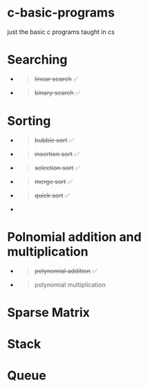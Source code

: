 # c-basic-programs
just the basic c programs taught in cs

# Searching
- > ~~linear search~~ ✅
- > ~~binary search~~ ✅
# Sorting 
- > ~~bubble sort~~ ✅
- > ~~insertion sort~~ ✅
- > ~~selection sort~~ ✅
- > ~~merge sort~~ ✅
- > ~~quick sort~~ ✅
- 
# Polnomial addition and multiplication
- > ~~polynomial addition~~ ✅
- > polynomial multiplication

# Sparse Matrix

# Stack

# Queue
